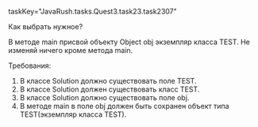 taskKey="JavaRush.tasks.Quest3.task23.task2307"

Как выбрать нужное?

В методе main присвой объекту Object obj экземпляр класса TEST.
Не изменяй ничего кроме метода main.


Требования:
1.	В классе Solution должно существовать поле TEST.
2.	В классе Solution должен существовать класс TEST.
3.	В классе Solution должно существовать поле obj.
4.	В методе main в поле obj должен быть сохранен объект типа TEST(экземпляр класса TEST).


